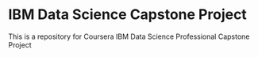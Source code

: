 # IBM Data Science Capstone Project
This is a repository for Coursera IBM Data Science Professional Capstone Project

